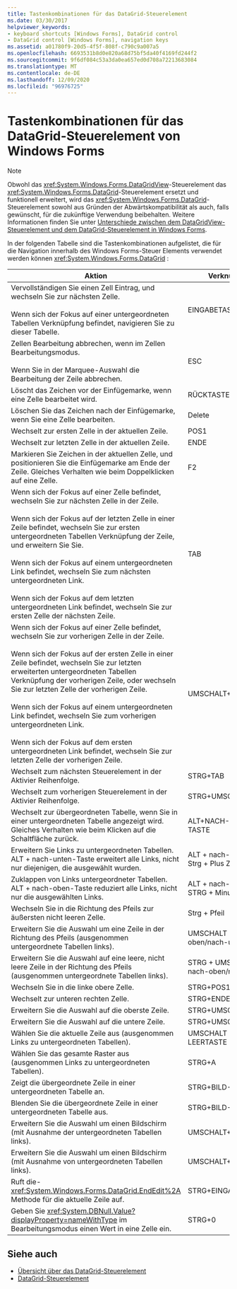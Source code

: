 ```yaml
---
title: Tastenkombinationen für das DataGrid-Steuerelement
ms.date: 03/30/2017
helpviewer_keywords:
- keyboard shortcuts [Windows Forms], DataGrid control
- DataGrid control [Windows Forms], navigation keys
ms.assetid: a01780f9-20d5-4f5f-808f-c790c9a007a5
ms.openlocfilehash: 6693531b8d0e820a68d75bf5da40f4169fd244f2
ms.sourcegitcommit: 9f6df084c53a3da0ea657ed0d708a72213683084
ms.translationtype: MT
ms.contentlocale: de-DE
ms.lasthandoff: 12/09/2020
ms.locfileid: "96976725"
---
```

# <a name="keyboard-shortcuts-for-the-windows-forms-datagrid-control"></a>Tastenkombinationen für das DataGrid-Steuerelement von Windows Forms
> [!NOTE]
> Obwohl das <xref:System.Windows.Forms.DataGridView>-Steuerelement das <xref:System.Windows.Forms.DataGrid>-Steuerelement ersetzt und funktionell erweitert, wird das <xref:System.Windows.Forms.DataGrid>-Steuerelement sowohl aus Gründen der Abwärtskompatibilität als auch, falls gewünscht, für die zukünftige Verwendung beibehalten. Weitere Informationen finden Sie unter [Unterschiede zwischen dem DataGridView-Steuerelement und dem DataGrid-Steuerelement in Windows Forms](differences-between-the-windows-forms-datagridview-and-datagrid-controls.md).  
  
 In der folgenden Tabelle sind die Tastenkombinationen aufgelistet, die für die Navigation innerhalb des Windows Forms-Steuer Elements verwendet werden können <xref:System.Windows.Forms.DataGrid> :  
  
|Aktion|Verknüpfung|  
|------------|--------------|  
|Vervollständigen Sie einen Zell Eintrag, und wechseln Sie zur nächsten Zelle.<br /><br /> Wenn sich der Fokus auf einer untergeordneten Tabellen Verknüpfung befindet, navigieren Sie zu dieser Tabelle.|EINGABETASTE|  
|Zellen Bearbeitung abbrechen, wenn im Zellen Bearbeitungsmodus.<br /><br /> Wenn Sie in der Marquee-Auswahl die Bearbeitung der Zeile abbrechen.|ESC|  
|Löscht das Zeichen vor der Einfügemarke, wenn eine Zelle bearbeitet wird.|RÜCKTASTE|  
|Löschen Sie das Zeichen nach der Einfügemarke, wenn Sie eine Zelle bearbeiten.|Delete|  
|Wechselt zur ersten Zelle in der aktuellen Zeile.|POS1|  
|Wechselt zur letzten Zelle in der aktuellen Zeile.|ENDE|  
|Markieren Sie Zeichen in der aktuellen Zelle, und positionieren Sie die Einfügemarke am Ende der Zeile. Gleiches Verhalten wie beim Doppelklicken auf eine Zelle.|F2|  
|Wenn sich der Fokus auf einer Zelle befindet, wechseln Sie zur nächsten Zelle in der Zeile.<br /><br /> Wenn sich der Fokus auf der letzten Zelle in einer Zeile befindet, wechseln Sie zur ersten untergeordneten Tabellen Verknüpfung der Zeile, und erweitern Sie Sie.<br /><br /> Wenn sich der Fokus auf einem untergeordneten Link befindet, wechseln Sie zum nächsten untergeordneten Link.<br /><br /> Wenn sich der Fokus auf dem letzten untergeordneten Link befindet, wechseln Sie zur ersten Zelle der nächsten Zeile.|TAB|  
|Wenn sich der Fokus auf einer Zelle befindet, wechseln Sie zur vorherigen Zelle in der Zeile.<br /><br /> Wenn sich der Fokus auf der ersten Zelle in einer Zeile befindet, wechseln Sie zur letzten erweiterten untergeordneten Tabellen Verknüpfung der vorherigen Zeile, oder wechseln Sie zur letzten Zelle der vorherigen Zeile.<br /><br /> Wenn sich der Fokus auf einem untergeordneten Link befindet, wechseln Sie zum vorherigen untergeordneten Link.<br /><br /> Wenn sich der Fokus auf dem ersten untergeordneten Link befindet, wechseln Sie zur letzten Zelle der vorherigen Zeile.|UMSCHALT+TAB|  
|Wechselt zum nächsten Steuerelement in der Aktivier Reihenfolge.|STRG+TAB|  
|Wechselt zum vorherigen Steuerelement in der Aktivier Reihenfolge.|STRG+UMSCHALT+TAB|  
|Wechselt zur übergeordneten Tabelle, wenn Sie in einer untergeordneten Tabelle angezeigt wird. Gleiches Verhalten wie beim Klicken auf die Schaltfläche zurück.|ALT+NACH-LINKS-TASTE|  
|Erweitern Sie Links zu untergeordneten Tabellen. ALT + nach-unten-Taste erweitert alle Links, nicht nur diejenigen, die ausgewählt wurden.|ALT + nach-unten oder Strg + Plus Zeichen|  
|Zuklappen von Links untergeordneter Tabellen. ALT + nach-oben-Taste reduziert alle Links, nicht nur die ausgewählten Links.|ALT + nach-oben oder STRG + Minus Zeichen|  
|Wechseln Sie in die Richtung des Pfeils zur äußersten nicht leeren Zelle.|Strg + Pfeil|  
|Erweitern Sie die Auswahl um eine Zeile in der Richtung des Pfeils (ausgenommen untergeordnete Tabellen links).|UMSCHALT + nach-oben/nach-unten|  
|Erweitern Sie die Auswahl auf eine leere, nicht leere Zeile in der Richtung des Pfeils (ausgenommen untergeordnete Tabellen links).|STRG + UMSCHALT + nach-oben/nach-unten|  
|Wechseln Sie in die linke obere Zelle.|STRG+POS1|  
|Wechselt zur unteren rechten Zelle.|STRG+ENDE|  
|Erweitern Sie die Auswahl auf die oberste Zeile.|STRG+UMSCHALT+POS1|  
|Erweitern Sie die Auswahl auf die untere Zeile.|STRG+UMSCHALT+ENDE|  
|Wählen Sie die aktuelle Zeile aus (ausgenommen Links zu untergeordneten Tabellen).|UMSCHALT + LEERTASTE|  
|Wählen Sie das gesamte Raster aus (ausgenommen Links zu untergeordneten Tabellen).|STRG+A|  
|Zeigt die übergeordnete Zeile in einer untergeordneten Tabelle an.|STRG+BILD-AB|  
|Blenden Sie die übergeordnete Zeile in einer untergeordneten Tabelle aus.|STRG+BILD-AUF|  
|Erweitern Sie die Auswahl um einen Bildschirm (mit Ausnahme der untergeordneten Tabellen links).|UMSCHALT+BILD-AB|  
|Erweitern Sie die Auswahl um einen Bildschirm (mit Ausnahme von untergeordneten Tabellen links).|UMSCHALT+BILD-AUF|  
|Ruft die- <xref:System.Windows.Forms.DataGrid.EndEdit%2A> Methode für die aktuelle Zeile auf.|STRG+EINGABE|  
|Geben Sie <xref:System.DBNull.Value?displayProperty=nameWithType> im Bearbeitungsmodus einen Wert in eine Zelle ein.|STRG+0|  
  
## <a name="see-also"></a>Siehe auch

- [Übersicht über das DataGrid-Steuerelement](datagrid-control-overview-windows-forms.md)
- [DataGrid-Steuerelement](datagrid-control-windows-forms.md)
